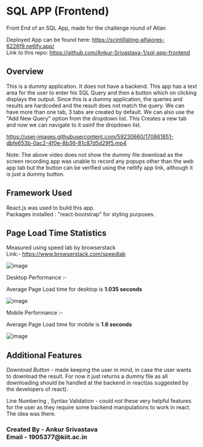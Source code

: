 # SQL APP (Frontend)
Front End of an SQL App, made for the challenge round of Atlan

Deployed App can be found here: https://scintillating-alfajores-6226f9.netlify.app/ <br>
Link to this repo: https://github.com/Ankur-Srivastava-1/sql-app-frontend

## Overview

This is a dummy application. It does not have a backend.
This app has a text area for the user to enter his SQL Query and then a button which on clicking displays the output.
Since this is a dummy application, the queries and results are hardcoded and the result does not match the query.
We can have more than one tab, 3 tabs are created by default. We can also use the "Add New Query" option from the dropdown list. This Creates a new tab and now we can navigate to it usinf the dropdown list.


https://user-images.githubusercontent.com/59230660/170861851-dbfe653b-0ac2-4f0e-8b36-81c87d5d29f5.mp4

Note: The above video does not show the dummy file download as the screen recording app was unable to record any popups other than the web app tab but the button can be verified using the netlify app link, although it is just a dummy button.

## Framework Used

React.js was used to build this app.<br>
Packages installed : "react-bootstrap" for styling purposes.

## Page Load Time Statistics

Measured using speed lab by browserstack <br>
Link:- https://www.browserstack.com/speedlab

![image](https://user-images.githubusercontent.com/59230660/170861474-46e26daf-9dbb-498d-8eec-bbae16118f46.png)

Desktop Performance :- 

Average Page Load time for desktop is <strong>1.035 seconds</strong>

![image](https://user-images.githubusercontent.com/59230660/170861328-1bf95368-a511-4d79-8975-0c29c670e347.png)

Mobile Performance :- 

Average Page Load time for mobile is <strong>1.6 seconds</strong>

![image](https://user-images.githubusercontent.com/59230660/170861426-774af422-2903-4010-855c-4ba87b808960.png)

## Additional Features

*Download Button* - made keeping the user in mind, in case the user wants to download the result. For now it just returns a dummy file as all downloading should be handled at the backend in react(as suggested by the developers of react). 

Line Numbering , Syntax Validation - could not these very helpful features for the user as they require some backend manipulations to work in react. The idea was there.

<h3>
  Created By -  Ankur Srivastava <br>
  Email - 1905377@kiit.ac.in
</h3>

